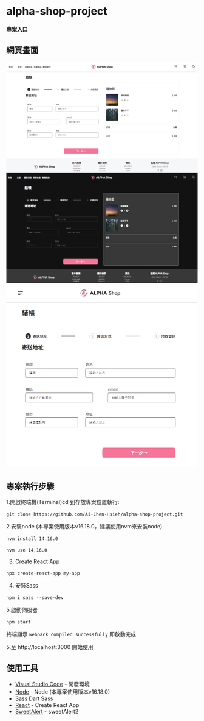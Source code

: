 
# alpha-shop-project

#### [專案入口](https://alpha-shop-project.vercel.app/)
## 網頁畫面
![alpha shop](https://github.com/Ai-Chen-Hsieh/alpha-shop-project/blob/main/public/img/alpha_shop_light.png)
![alpha shop dark](https://github.com/Ai-Chen-Hsieh/alpha-shop-project/blob/main/public/img/alpha_shop_dark.png)
![alpha shop RWD](https://github.com/Ai-Chen-Hsieh/alpha-shop-project/blob/main/public/img/alpha_shop_rwd.png)

## 專案執行步驟


1.開啟終端機(Terminal)cd 到存放專案位置執行:

```
git clone https://github.com/Ai-Chen-Hsieh/alpha-shop-project.git
```

2.安裝node (本專案使用版本v16.18.0，建議使用nvm來安裝node)

```
nvm install 14.16.0
```
```
nvm use 14.16.0
```

3. Create React App

```
npx create-react-app my-app
```
4. 安裝Sass

```
npm i sass --save-dev
```

5.啟動伺服器
```
npm start
```
終端顯示 `webpack compiled successfully` 即啟動完成



5.至 http://localhost:3000 開始使用

## 使用工具

- [Visual Studio Code](https://visualstudio.microsoft.com/zh-hant/) - 開發環境
- [Node](https://github.com/nvm-sh/nvm) - Node (本專案使用版本v16.18.0)
- [Sass](https://sass-lang.com/dart-sass) Dart Sass
- [React](https://create-react-app.dev/) - Create React App
- [SweetAlert](https://sweetalert2.github.io/#declarative-templates) - sweetAlert2
